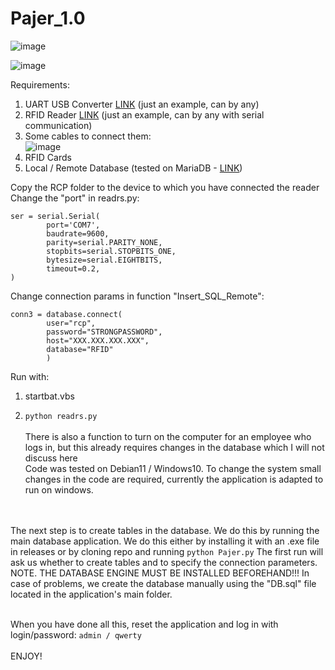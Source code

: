 # Pajer_1.0

![image](https://github.com/SmolinskiP/Pajer_1.0/assets/49648588/3e6ae949-02a2-44e2-b387-84bf9a701654)

![image](https://github.com/SmolinskiP/Pajer_1.0/assets/49648588/ec2d897e-ff28-47b5-88cd-755bf95b0a63)

Requirements:

1. UART USB Converter [LINK](https://www.aliexpress.com/item/1005003292190035.html?spm=a2g0o.productlist.main.5.16b6140d8GOvws&algo_pvid=efb61b3f-855d-4b4d-9d26-4174b9996db1&algo_exp_id=efb61b3f-855d-4b4d-9d26-4174b9996db1-2&pdp_npi=4%40dis%21PLN%2118.02%2110.82%21%21%214.28%21%21%4021038edf16921831215858663e3efc%2112000025051327922%21sea%21PL%210%21A&curPageLogUid=SEjpEf7GxtU5) (just an example, can by any)
2. RFID Reader [LINK](https://www.aliexpress.com/item/4000067465590.html?spm=a2g0o.detail.1000060.1.57b81c99zDuN8p&gps-id=pcDetailBottomMoreThisSeller&scm=1007.13339.169870.0&scm_id=1007.13339.169870.0&scm-url=1007.13339.169870.0&pvid=2259797a-f788-425d-ae4e-221e6b91d645&_t=gps-id:pcDetailBottomMoreThisSeller,scm-url:1007.13339.169870.0,pvid:2259797a-f788-425d-ae4e-221e6b91d645,tpp_buckets:668%232846%238108%231977&&pdp_ext_f=%7B%22sku_id%22:%2212000018138193929%22,%22sceneId%22:%223339%22%7D) (just an example, can by any with serial communication)
3. Some cables to connect them:<br />
![image](https://github.com/SmolinskiP/Pajer_1.0/assets/49648588/f732247e-f309-45a8-a1fb-ebcad9c13951)
4. RFID Cards
5. Local / Remote Database (tested on MariaDB - [LINK](https://mariadb.org/download/))


Copy the RCP folder to the device to which you have connected the reader<br />
Change the "port" in readrs.py:
```
ser = serial.Serial(
        port='COM7',
        baudrate=9600,
        parity=serial.PARITY_NONE,
        stopbits=serial.STOPBITS_ONE,
        bytesize=serial.EIGHTBITS,
        timeout=0.2,
)
```
Change connection params in function "Insert_SQL_Remote":
```
conn3 = database.connect(
        user="rcp",
        password="STRONGPASSWORD",
        host="XXX.XXX.XXX.XXX",
        database="RFID"
        )
```
Run with:
1. startbat.vbs

2. ```python readrs.py```<br /><br />
There is also a function to turn on the computer for an employee who logs in, but this already requires changes in the database which I will not discuss here<br />
Code was tested on Debian11 / Windows10. To change the system small changes in the code are required, currently the application is adapted to run on windows.<br />
<br /><br />

The next step is to create tables in the database. We do this by running the main database application. We do this either by installing it with an .exe file in releases or by cloning repo and running ```python Pajer.py``` The first run will ask us whether to create tables and to specify the connection parameters. NOTE. THE DATABASE ENGINE MUST BE INSTALLED BEFOREHAND!!! In case of problems, we create the database manually using the "DB.sql" file located in the application's main folder.<br /><br />

When you have done all this, reset the application and log in with login/password: ```admin / qwerty```<br /><br />
ENJOY!
